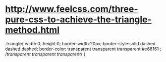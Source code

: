 # http://www.feelcss.com/three-pure-css-to-achieve-the-triangle-method.html

.triangle{
		    width:0;
		    height:0;
		    border-width:20px;
		    border-style:solid dashed dashed dashed;
		    border-color: transparent transparent transparent #e66161 ;
		    /*transparent transparent transparent*/
		}
